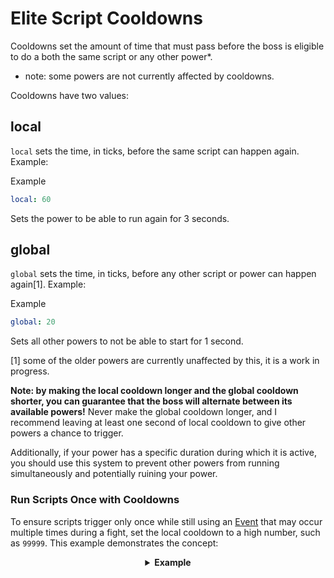# Elite Script Cooldowns

Cooldowns set the amount of time that must pass before the boss is eligible to do a both the same script or any other power\*.

- note: some powers are not currently affected by cooldowns.

Cooldowns have two values:

## local

`local` sets the time, in ticks, before the same script can happen again. Example:

Example

```yaml
local: 60
```

Sets the power to be able to run again for 3 seconds.

## global

`global` sets the time, in ticks, before any other script or power can happen again\[1\]. Example:

Example

```yaml
global: 20
```

Sets all other powers to not be able to start for 1 second.

[1] some of the older powers are currently unaffected by this, it is a work in progress.

**Note: by making the local cooldown longer and the global cooldown shorter, you can guarantee that the boss will alternate between its available powers!** Never make the global cooldown longer, and I recommend leaving at least one second of local cooldown to give other powers a chance to trigger.

Additionally, if your power has a specific duration during which it is active, you should use this system to prevent other powers from running simultaneously and potentially ruining your power.

### Run Scripts Once with Cooldowns
To ensure scripts trigger only once while still using an [Event]($language$/elitemobs/elitescript_events.md) that may occur multiple times during a fight, set the local cooldown to a high number, such as `99999`. This example demonstrates the concept:

<div align="center">

<details> 

<summary><b>Example</b></summary>

<div align="left">

```yaml
eliteScript:
SetMeOnFireOnlyOnce:
Events:
- EliteMobDamagedByPlayerEvent
Actions:
- action: SET_ON_FIRE
duration: 60
Target:
targetType: DIRECT_TARGET
Cooldowns:
local: 99999
global: 50
```
In this scenario, the `EliteMobDamagedByPlayerEvent` triggers the `SET_ON_FIRE` action. Without cooldowns, the action would activate every time the player hits the mob. 

However, with a local cooldown set to `99999`, the action will only trigger every `99999` ticks (83 minutes).

</div>

</details>

</div>